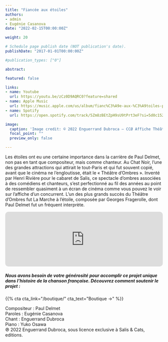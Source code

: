 ```yaml
---
title: "Fiancée aux étoiles"
authors:
- admin
- Eugénie Casanova
date: "2022-02-15T00:00:00Z"

weight: 20

# Schedule page publish date (NOT publication's date).
publishDate: "2017-01-01T00:00:00Z"

#publication_types: ["0"]

abstract: 

featured: false

links:
- name: Youtube
  url: https://youtu.be/zCz0D9AQRC0?feature=shared
- name: Apple Music
  url: https://music.apple.com/us/album/fianc%C3%A9e-aux-%C3%A9toiles-paul-delmet-complete-songs/1606737985?i=1606737995
- name: Spotify
  url: https://open.spotify.com/track/5Zm8zBEtZpH9sU9tPrt3eF?si=5d0c152eecad49aa

image:
  caption: 'Image credit: © 2022 Enguerrand Dubroca – CCØ Affiche Théâtre d’Ombres – La Boîte à Musique, par Georges Redon en 1897 – Paris Collections / Musée Carnavalet'
  focal_point: ""
  preview_only: false

---
```


Les étoiles ont eu une certaine importance dans la carrière de Paul Delmet, non pas en tant que compositeur, mais comme chanteur. Au Chat Noir, l’une des grandes attractions qui attirait le tout-Paris et qui fut souvent copié, avant que le cinéma ne l’engloutisse, était le « Théâtre d’Ombres ». Inventé par Henri Rivière pour le cabaret de Salis, ce spectacle d’ombres associées à des comédiens et chanteurs, s’est perfectionné au fil des années au point de ressembler quasiment à un écran de cinéma comme vous pouvez le voir sur l’affiche d’un concurrent. L’un des plus grands succès du Théâtre d’Ombres fut La Marche à l’étoile, composée par Georges Fragerolle, dont Paul Delmet fut un fréquent interprète.


<iframe allow="autoplay *; encrypted-media *; fullscreen *; clipboard-write" frameborder="0" height="175" style="width:100%;max-width:720px;overflow:hidden;border-radius:10px;" sandbox="allow-forms allow-popups allow-same-origin allow-scripts allow-storage-access-by-user-activation allow-top-navigation-by-user-activation" src="https://embed.music.apple.com/us/album/fianc%C3%A9e-aux-%C3%A9toiles-paul-delmet-complete-songs/1606737985?i=1606737995"></iframe>

##### Nous avons besoin de votre générosité pour accomplir ce projet unique dans l’histoire de la chanson française. Découvrez comment soutenir le projet :
{{% cta cta_link="/boutique/" cta_text="Boutique →" %}}

<p>Compositeur : Paul Delmet <br>
Paroles : Eugénie Casanova<br>
Chant : Enguerrand Dubroca<br>
Piano : Yuko Osawa<br>
℗ 2022 Enguerrand Dubroca, sous licence exclusive à Salis & Cats, editions.</p>


